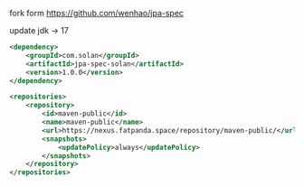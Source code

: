 fork form https://github.com/wenhao/jpa-spec

update jdk -> 17

```xml
<dependency>
    <groupId>com.solan</groupId>
    <artifactId>jpa-spec-solan</artifactId>
    <version>1.0.0</version>
</dependency>
```

```xml
<repositories>
    <repository>
        <id>maven-public</id>
        <name>maven-public</name>
        <url>https://nexus.fatpanda.space/repository/maven-public/</url>
        <snapshots>
            <updatePolicy>always</updatePolicy>
        </snapshots>
    </repository>
</repositories>
```